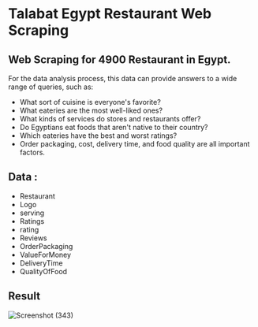 # Talabat Egypt Restaurant Web Scraping

## Web Scraping for 4900 Restaurant in Egypt.
For the data analysis process, this data can provide answers to a wide range of queries, such as: 

- What sort of cuisine is everyone's favorite?
- What eateries are the most well-liked ones?
- What kinds of services do stores and restaurants offer?
- Do Egyptians eat foods that aren't native to their country?
- Which eateries have the best and worst ratings?
- Order packaging, cost, delivery time, and food quality are all important factors.

## Data :
- Restaurant
- Logo
- serving
- Ratings
- rating
- Reviews
- OrderPackaging
- ValueForMoney
- DeliveryTime
- QualityOfFood

## Result 
![Screenshot (343)](https://user-images.githubusercontent.com/90741989/182254149-f4a6f94b-71f9-42f2-923f-c0607f553907.png)
